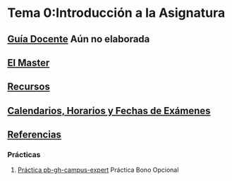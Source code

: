 # Tema 0:Introducción a la Asignatura 

## [Guía Docente](https://www.ull.es/apps/guias/guias/view_subject_guide/139264413/) Aún no elaborada

## [El Master](../degree.md)

## [Recursos](../resources.md)

## [Calendarios, Horarios y Fechas de Exámenes](../timetables.md)

## [Referencias](../references.md)

### Prácticas

1. [Práctica pb-gh-campus-expert](practicas/pb-gh-campus-expert) Práctica Bono Opcional


